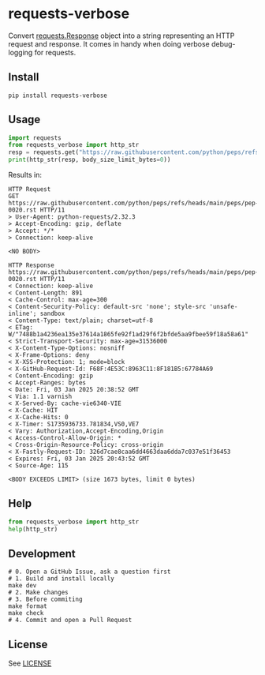 # requests-verbose

Convert [requests.Response](https://requests.readthedocs.io/en/latest/api/#requests.Response) object into a string 
representing an HTTP request and response. It comes in handy when doing verbose debug-logging for requests.

## Install

```shell
pip install requests-verbose
```

## Usage

```python
import requests
from requests_verbose import http_str
resp = requests.get("https://raw.githubusercontent.com/python/peps/refs/heads/main/peps/pep-0020.rst")
print(http_str(resp, body_size_limit_bytes=0))
```

Results in:
```
HTTP Request
GET https://raw.githubusercontent.com/python/peps/refs/heads/main/peps/pep-0020.rst HTTP/11
> User-Agent: python-requests/2.32.3
> Accept-Encoding: gzip, deflate
> Accept: */*
> Connection: keep-alive

<NO BODY>

HTTP Response
https://raw.githubusercontent.com/python/peps/refs/heads/main/peps/pep-0020.rst HTTP/11
< Connection: keep-alive
< Content-Length: 891
< Cache-Control: max-age=300
< Content-Security-Policy: default-src 'none'; style-src 'unsafe-inline'; sandbox
< Content-Type: text/plain; charset=utf-8
< ETag: W/"7488b1a4236ea135e37614a1865fe92f1ad29f6f2bfde5aa9fbee59f18a58a61"
< Strict-Transport-Security: max-age=31536000
< X-Content-Type-Options: nosniff
< X-Frame-Options: deny
< X-XSS-Protection: 1; mode=block
< X-GitHub-Request-Id: F68F:4E53C:8963C11:8F181B5:67784A69
< Content-Encoding: gzip
< Accept-Ranges: bytes
< Date: Fri, 03 Jan 2025 20:38:52 GMT
< Via: 1.1 varnish
< X-Served-By: cache-vie6340-VIE
< X-Cache: HIT
< X-Cache-Hits: 0
< X-Timer: S1735936733.781834,VS0,VE7
< Vary: Authorization,Accept-Encoding,Origin
< Access-Control-Allow-Origin: *
< Cross-Origin-Resource-Policy: cross-origin
< X-Fastly-Request-ID: 326d7cae8caa6dd4663daa6dda7c037e51f36453
< Expires: Fri, 03 Jan 2025 20:43:52 GMT
< Source-Age: 115

<BODY EXCEEDS LIMIT> (size 1673 bytes, limit 0 bytes)
```

## Help

```python
from requests_verbose import http_str
help(http_str)
```

## Development

```shell
# 0. Open a GitHub Issue, ask a question first
# 1. Build and install locally
make dev
# 2. Make changes
# 3. Before commiting
make format
make check
# 4. Commit and open a Pull Request
```

## License

See [LICENSE](https://github.com/pilosus/requests-verbose/tree/main/LICENSE)
